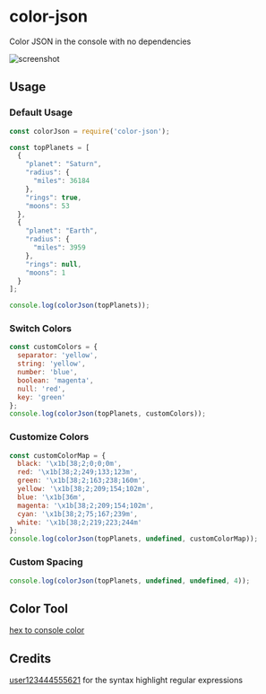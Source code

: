 # color-json
Color JSON in the console with no dependencies

![screenshot](https://i.imgur.com/i6Kp3rZm.png)

## Usage
### Default Usage
```js
const colorJson = require('color-json');

const topPlanets = [
  {
    "planet": "Saturn",
    "radius": {
      "miles": 36184
    },
    "rings": true,
    "moons": 53
  },
  {
    "planet": "Earth",
    "radius": {
      "miles": 3959
    },
    "rings": null,
    "moons": 1
  }
];

console.log(colorJson(topPlanets));
```
### Switch Colors
```js
const customColors = {
  separator: 'yellow',
  string: 'yellow',
  number: 'blue',
  boolean: 'magenta',
  null: 'red',
  key: 'green'
};
console.log(colorJson(topPlanets, customColors));
```
### Customize Colors
```js
const customColorMap = {
  black: '\x1b[38;2;0;0;0m',
  red: '\x1b[38;2;249;133;123m',
  green: '\x1b[38;2;163;238;160m',
  yellow: '\x1b[38;2;209;154;102m',
  blue: '\x1b[36m',
  magenta: '\x1b[38;2;209;154;102m',
  cyan: '\x1b[38;2;75;167;239m',
  white: '\x1b[38;2;219;223;244m'
};
console.log(colorJson(topPlanets, undefined, customColorMap));
```

### Custom Spacing
```js
console.log(colorJson(topPlanets, undefined, undefined, 4));
```
## Color Tool
[hex to console color](https://codepen.io/zvakanaka/pen/MVWGJG)
## Credits
 [user123444555621](https://stackoverflow.com/a/7220510/4151489) for the syntax highlight regular expressions

